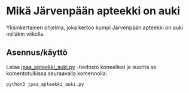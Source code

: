 # Mikä Järvenpään apteekki on auki

Yksinkertainen ohjelma, joka kertoo kumpi Järvenpään apteekki on auki milläkin viikolla.

## Asennus/käyttö

Lataa [jpaa_apteekki_auki.py](jpaa_apteekki_auki.py) -tiedosto koneellesi ja suorita se komentotulkissa seuraavalla komennolla:

```
python3 jpaa_apteekki_auki.py
```
